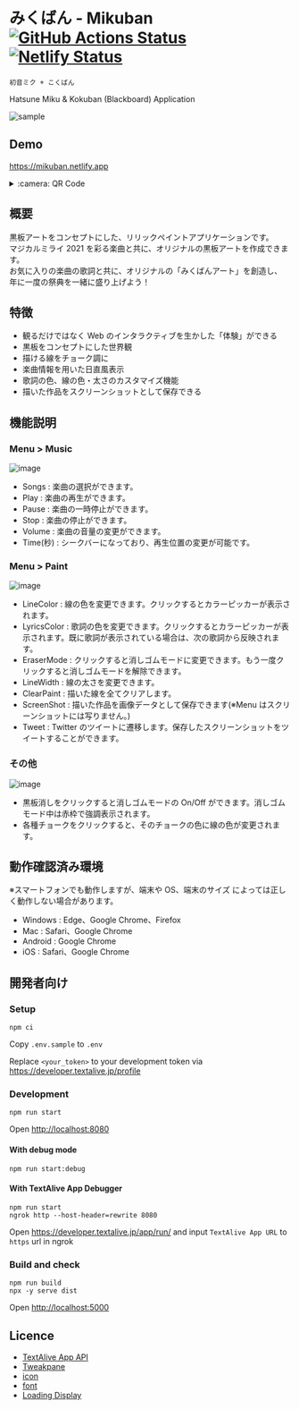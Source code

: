 # みくばん - Mikuban [![GitHub Actions Status](https://github.com/teardrop-tech/mikuban/actions/workflows/build.yml/badge.svg)](https://github.com/teardrop-tech/mikuban/actions/workflows/build.yml) [![Netlify Status](https://api.netlify.com/api/v1/badges/423bbd93-7a23-4af4-9680-00b95ef486d0/deploy-status)](https://app.netlify.com/sites/mikuban/deploys)

```
初音ミク + こくばん
```

Hatsune Miku & Kokuban (Blackboard) Application

![sample](https://user-images.githubusercontent.com/46653688/135468962-9503eccc-fded-4a12-b28f-3310844039a2.png)

## Demo

<https://mikuban.netlify.app>

<details>
<summary>:camera: QR Code</summary>

```
█████████████████████████████████
█████████████████████████████████
████ ▄▄▄▄▄ █▀█ █▄█▀▀▄█ ▄▄▄▄▄ ████
████ █   █ █▀▀▀█ ▀ █▄█ █   █ ████
████ █▄▄▄█ █▀ █▀▀█ ▀▄█ █▄▄▄█ ████
████▄▄▄▄▄▄▄█▄▀ ▀▄█▄█ █▄▄▄▄▄▄▄████
████ ▄  ▄▀▄  ▄▀▄  ▄██▄█ █▄█ █████
████▄██▀▀▄▄▄▀█▄█ █▄▄▀▀▀ ▀▄█▄ ████
████ ▄▀  ▀▄ ▄ ▄▀█ ▄█▀▄▄▀▄▀▄ ▄████
████ █  ▄▀▄▄▄  █ █▀ ▄▀█  ▄█▄ ████
████▄███▄▄▄▄▀▀▀▀█▄▄  ▄▄▄ ▀▄██████
████ ▄▄▄▄▄ █▄███▀▄▄█ █▄█ ▀▄ ▄████
████ █   █ █ ▄█▀▄      ▄ ▀ ▀▀████
████ █▄▄▄█ █ ▄ ▀▄█▀ ▀ ▀▀▀ ▄█ ████
████▄▄▄▄▄▄▄█▄▄█▄▄▄███▄▄▄▄▄▄▄▄████
█████████████████████████████████
█████████████████████████████████
```

</details>

## 概要

黒板アートをコンセプトにした、リリックペイントアプリケーションです。  
マジカルミライ 2021 を彩る楽曲と共に、オリジナルの黒板アートを作成できます。  
お気に入りの楽曲の歌詞と共に、オリジナルの「みくばんアート」を創造し、  
年に一度の祭典を一緒に盛り上げよう！

## 特徴

- 観るだけではなく Web のインタラクティブを生かした「体験」ができる
- 黒板をコンセプトにした世界観
- 描ける線をチョーク調に
- 楽曲情報を用いた日直風表示
- 歌詞の色、線の色・太さのカスタマイズ機能
- 描いた作品をスクリーンショットとして保存できる

## 機能説明

### Menu > Music

![image](https://user-images.githubusercontent.com/46653688/135469580-3f2036eb-3989-40ef-a721-93be1353f296.png)

- Songs : 楽曲の選択ができます。
- Play : 楽曲の再生ができます。
- Pause : 楽曲の一時停止ができます。
- Stop : 楽曲の停止ができます。
- Volume : 楽曲の音量の変更ができます。
- Time(秒) : シークバーになっており、再生位置の変更が可能です。

### Menu > Paint

![image](https://user-images.githubusercontent.com/46653688/135469637-6bb5e709-f7a3-4f5c-a3db-2f3bd88d4f80.png)

- LineColor : 線の色を変更できます。クリックするとカラーピッカーが表示されます。
- LyricsColor : 歌詞の色を変更できます。クリックするとカラーピッカーが表示されます。既に歌詞が表示されている場合は、次の歌詞から反映されます。
- EraserMode : クリックすると消しゴムモードに変更できます。もう一度クリックすると消しゴムモードを解除できます。
- LineWidth : 線の太さを変更できます。
- ClearPaint : 描いた線を全てクリアします。
- ScreenShot : 描いた作品を画像データとして保存できます(※Menu はスクリーンショットには写りません。)
- Tweet : Twitter のツイートに遷移します。保存したスクリーンショットをツイートすることができます。

### その他

![image](https://user-images.githubusercontent.com/46653688/135469787-972f2be2-9dc8-4f47-b48f-593a48ce11a2.png)

- 黒板消しをクリックすると消しゴムモードの On/Off ができます。消しゴムモード中は赤枠で強調表示されます。
- 各種チョークをクリックすると、そのチョークの色に線の色が変更されます。

## 動作確認済み環境

※スマートフォンでも動作しますが、端末や OS、端末のサイズ によっては正しく動作しない場合があります。

- Windows : Edge、Google Chrome、Firefox
- Mac : Safari、Google Chrome
- Android : Google Chrome
- iOS : Safari、Google Chrome

## 開発者向け

### Setup

```shell
npm ci
```

Copy `.env.sample` to `.env`

Replace `<your_token>` to your development token via <https://developer.textalive.jp/profile>

### Development

```shell
npm run start
```

Open <http://localhost:8080>

#### With debug mode

```shell
npm run start:debug
```

#### With TextAlive App Debugger

```shell
npm run start
ngrok http --host-header=rewrite 8080
```

Open <https://developer.textalive.jp/app/run/> and input `TextAlive App URL` to `https` url in ngrok

### Build and check

```shell
npm run build
npx -y serve dist
```

Open <http://localhost:5000>

## Licence

- [TextAlive App API](https://github.com/TextAliveJp/textalive-app-api/blob/master/LICENSE.md)
- [Tweakpane](https://github.com/cocopon/tweakpane)
- [icon](https://remixicon.com/)
- [font](https://fonts.google.com/specimen/Yusei+Magic)
- [Loading Display](https://dubdesign.net/download/html-css/htmlcss-loading8/)
